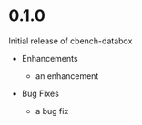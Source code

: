 # 0.1.0

Initial release of cbench-databox

* Enhancements
  * an enhancement

* Bug Fixes
  * a bug fix
